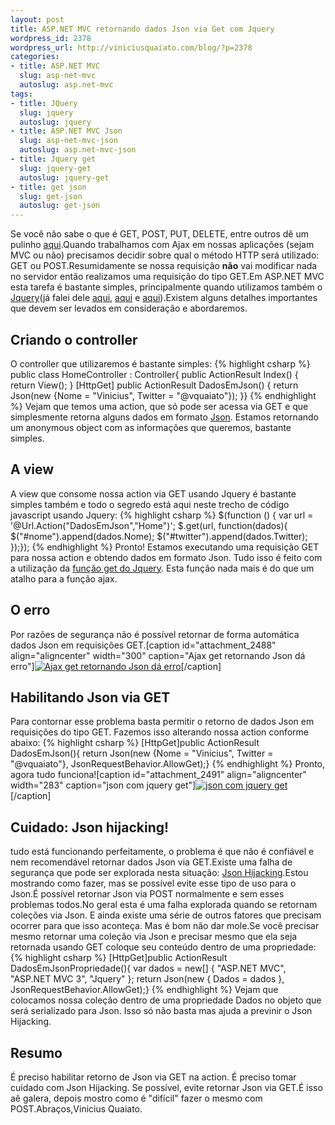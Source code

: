 ```yaml
--- 
layout: post
title: ASP.NET MVC retornando dados Json via Get com Jquery
wordpress_id: 2378
wordpress_url: http://viniciusquaiato.com/blog/?p=2378
categories: 
- title: ASP.NET MVC
  slug: asp-net-mvc
  autoslug: asp.net-mvc
tags: 
- title: JQuery
  slug: jquery
  autoslug: jquery
- title: ASP.NET MVC Json
  slug: asp-net-mvc-json
  autoslug: asp.net-mvc-json
- title: Jquery get
  slug: jquery-get
  autoslug: jquery-get
- title: get json
  slug: get-json
  autoslug: get-json
---
```

Se você não sabe o que é GET, POST, PUT, DELETE, entre outros dê um pulinho [aqui](http://www.w3.org/Protocols/rfc2616/rfc2616-sec9.html).Quando trabalhamos com Ajax em nossas aplicações (sejam MVC ou não) precisamos decidir sobre qual o método HTTP será utilizado: GET ou POST.Resumidamente se nossa requisição **não** vai modificar nada no servidor então realizamos uma requisição do tipo GET.Em ASP.NET MVC esta tarefa é bastante simples, principalmente quando utilizamos também o [Jquery](http://jquery.com)(já falei dele [aqui](http://viniciusquaiato.com/blog/asp-net-mvc-ajax-com-jquery-load/), [aqui](http://viniciusquaiato.com/blog/asp-net-mvc-jquery-ajax/) e [aqui](http://viniciusquaiato.com/blog/asp-net-mvc-submit-com-ou-sem-ajax/)).Existem alguns detalhes importantes que devem ser levados em consideração e abordaremos.

## Criando o controller
O controller que utilizaremos é bastante simples:
{% highlight csharp %}
public class HomeController : Controller{    public ActionResult Index()    {        return View();    }    [HttpGet]    public ActionResult DadosEmJson()    {        return Json(new {Nome = "Vinicius", Twitter = "@vquaiato"});    }}
{% endhighlight %}
Vejam que temos uma action, que só pode ser acessa via GET e que simplesmente retorna alguns dados em formato [Json](http://json.org/). Estamos retornando um anonymous object com as informações que queremos, bastante simples.

## A view
A view que consome nossa action via GET usando Jquery é bastante simples também e todo o segredo está aqui neste trecho de código javascript usando Jquery:
{% highlight csharp %}
$(function () {    var url = '@Url.Action("DadosEmJson","Home")';    $.get(url, function(dados){        $("#nome").append(dados.Nome);        $("#twitter").append(dados.Twitter);    });});
{% endhighlight %}
Pronto! Estamos executando uma requisição GET para nossa action e obtendo dados em formato Json. Tudo isso é feito com a utilização da [função get do Jquery](http://api.jquery.com/jQuery.get/). Esta função nada mais é do que um atalho para a função ajax.

## O erro
Por razões de segurança não é possível retornar de forma automática dados Json em requisições GET.[caption id="attachment_2488" align="aligncenter" width="300" caption="Ajax get retornando Json dá erro"][![Ajax get retornando Json dá erro](http://viniciusquaiato.com/blog/wp-content/uploads/2010/12/This-request-has-been-blocked-because-sensitive-information-could-be-disclosed-t_2010-12-22_13-14-24-300x174.png "Ajax get retornando Json dá erro")](http://viniciusquaiato.com/blog/wp-content/uploads/2010/12/This-request-has-been-blocked-because-sensitive-information-could-be-disclosed-t_2010-12-22_13-14-24.png)[/caption]

## Habilitando Json via GET
Para contornar esse problema basta permitir o retorno de dados Json em requisições do tipo GET. Fazemos isso alterando nossa action conforme abaixo:
{% highlight csharp %}
[HttpGet]public ActionResult DadosEmJson(){    return Json(new {Nome = "Vinicius", Twitter = "@vquaiato"}, JsonRequestBehavior.AllowGet);}
{% endhighlight %}
Pronto, agora tudo funciona![caption id="attachment_2491" align="aligncenter" width="283" caption="json com jquery get"][![json com jquery get](http://viniciusquaiato.com/blog/wp-content/uploads/2010/12/json-com-jquery-get-283x300.png "json com jquery get")](http://viniciusquaiato.com/blog/wp-content/uploads/2010/12/json-com-jquery-get.png)[/caption]

## Cuidado: Json hijacking!
tudo está funcionando perfeitamente, o problema é que não é confiável e nem recomendável retornar dados Json via GET.Existe uma falha de segurança que pode ser explorada nesta situação: [Json Hijacking](http://haacked.com/archive/2009/06/25/json-hijacking.aspx).Estou mostrando como fazer, mas se possível evite esse tipo de uso para o Json.É possível retornar Json via POST normalmente e sem esses problemas todos.No geral esta é uma falha explorada quando se retornam coleções via Json. E ainda existe uma série de outros fatores que precisam ocorrer para que isso aconteça. Mas é bom não dar mole.Se você precisar mesmo retornar uma coleção via Json e precisar mesmo que ela seja retornada usando GET coloque seu conteúdo dentro de uma propriedade:
{% highlight csharp %}
[HttpGet]public ActionResult DadosEmJsonPropriedade(){    var dados = new[] { "ASP.NET MVC", "ASP.NET MVC 3", "Jquery" };    return Json(new { Dados = dados }, JsonRequestBehavior.AllowGet);}
{% endhighlight %}
Vejam que colocamos nossa coleção dentro de uma propriedade Dados no objeto que será serializado para Json. Isso só não basta mas ajuda a previnir o Json Hijacking.

## Resumo
É preciso habilitar retorno de Json via GET na action. É preciso tomar cuidado com Json Hijacking. Se possível, evite retornar Json via GET.É isso aê galera, depois mostro como é "difícil" fazer o mesmo com POST.Abraços,Vinicius Quaiato.
